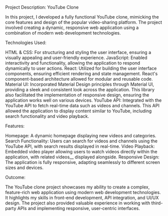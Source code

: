 Project Description: YouTube Clone

In this project, I developed a fully functional YouTube clone, mimicking the core features and design of the popular video-sharing platform. The project involved creating a dynamic, responsive web application using a combination of modern web development technologies.

Technologies Used:

HTML & CSS: For structuring and styling the user interface, ensuring a visually appealing and user-friendly experience.
JavaScript: Enabled interactivity and functionality, allowing the application to respond dynamically to user actions.
React: Utilized for building the user interface components, ensuring efficient rendering and state management. React's component-based architecture allowed for modular and reusable code.
Material UI: Incorporated Material Design principles through Material UI, providing a sleek and consistent look across the application. This library also facilitated the implementation of responsive design, ensuring the application works well on various devices.
YouTube API: Integrated with the YouTube API to fetch real-time data such as videos and channels. This API allowed the application to display content similar to YouTube, including search functionality and video playback.

Features:

Homepage: A dynamic homepage displaying new videos and categories.
Search Functionality: Users can search for videos and channels using the YouTube API, with search results displayed in real-time.
Video Playback: Embedded video player allowing users to watch videos directly within the application, with related videos__ displayed alongside.
Responsive Design: The application is fully responsive, adapting seamlessly to different screen sizes and devices.

Outcome:

The YouTube clone project showcases my ability to create a complex, feature-rich web application using modern web development technologies. It highlights my skills in front-end development, API integration, and UI/UX design. The project also provided valuable experience in working with third-party APIs and implementing responsive, user-centric interfaces.
